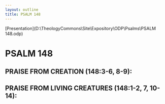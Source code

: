 ```yaml
---
layout: outline
title: PSALM 148
---
```

[Presentation](D:\TheologyCommons\Site\Expository\ODP\Psalms\PSALM 148.odp)
# PSALM 148 
## PRAISE FROM CREATION (148:3-6, 8-9): 
## PRAISE FROM LIVING CREATURES (148:1-2, 7, 10-14): 
